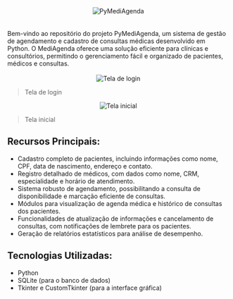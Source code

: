 <div align="center">
  <img src="https://github.com/alexxsouzaa/PyMediAgenda/assets/132787362/e904c13b-0379-4bf2-b7fa-30486232b3cc" alt="PyMediAgenda">
</div>

</br>
</br>
Bem-vindo ao repositório do projeto PyMediAgenda, um sistema de gestão de agendamento e cadastro de consultas médicas desenvolvido em Python. O MediAgenda oferece uma solução
eficiente para clínicas e consultórios, permitindo o gerenciamento fácil e organizado de pacientes, médicos e consultas.

</br>
</br>

<div align="center">
  <img src="https://github.com/alexxsouzaa/PyMediAgenda/assets/132787362/c6074e3d-09fc-4d5a-858f-7f3b73d00ab8" alt="Tela de login">
</div>

> Tela de login

<div align="center">
  <img src="https://github.com/alexxsouzaa/PyMediAgenda/assets/132787362/4e586f85-218e-4806-aec6-5ecc19b429f0" alt="Tela inicial">
</div>

> Tela inicial

## Recursos Principais:

* Cadastro completo de pacientes, incluindo informações como nome, CPF, data de nascimento, endereço e contato.
* Registro detalhado de médicos, com dados como nome, CRM, especialidade e horário de atendimento.
* Sistema robusto de agendamento, possibilitando a consulta de disponibilidade e marcação eficiente de consultas.
* Módulos para visualização de agenda médica e histórico de consultas dos pacientes.
* Funcionalidades de atualização de informações e cancelamento de consultas, com notificações de lembrete para os pacientes.
* Geração de relatórios estatísticos para análise de desempenho.

## Tecnologias Utilizadas:
* Python
* SQLite (para o banco de dados)
* Tkinter e CustomTkinter (para a interface gráfica)

